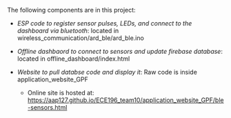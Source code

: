 The following components are in this project:


* *ESP code to register sensor pulses, LEDs, and connect to the dashboard via bluetooth*: located in wireless_communication/ard_ble/ard_ble.ino

* *Offline dashbaord to connect to sensors and update firebase database*: located in offline_dashboard/index.html

* *Website to pull databse code and display it*: Raw code is inside application_website_GPF
    - Online site is hosted at: https://aap127.github.io/ECE196_team10/application_website_GPF/ble-sensors.html

